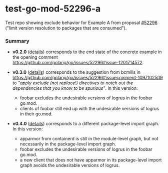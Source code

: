 # test-go-mod-52296-a
Test repo showing exclude behavior for Example A from proposal [#52296](https://github.com/golang/go/issues/52296) ("limit version resolution to packages that are consumed").

### Summary

* **v0.2.0** ([details](https://github.com/thepudds/test-go-mod-52296-a/releases/tag/v0.2.0)) corresponds to the end state of the concrete example in the opening comment https://github.com/golang/go/issues/52296#issue-1201714572.

* **v0.3.0** ([details](https://github.com/thepudds/test-go-mod-52296-a/releases/tag/v0.3.0)) corresponds to the suggestion from bcmills in https://github.com/golang/go/issues/52296#issuecomment-1097102509 to  *"apply exclude (not replace!) directives to notch out the dependencies that you know to be spurious"*. In this version:
   * foobar excludes the undesirable versions of logrus in the foobar go.mod.
   * clients of foobar still end up with the undesirable versions of logrus in their go.mod.

* **v0.4.0** ([details](https://github.com/thepudds/test-go-mod-52296-a/releases/tag/v0.4.0)) corresponds to a different package-level import graph. In this version:
   * apparmor from containerd is still in the module-level graph, but not necessarily in the package-level import graph. 
   * foobar excludes the undesirable versions of logrus in the foobar go.mod.
   * a new client that does not have apparmor in its package-level import graph avoids the undesirable versions of logrus.
